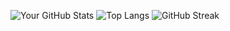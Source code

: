 ![Your GitHub Stats](https://github-readme-stats.vercel.app/api?username=Orecareal&show_icons=true&hide_title=true&count_private=true&hide=prs&theme=dark)
![Top Langs](https://github-readme-stats.vercel.app/api/top-langs/?username=Orecareal&layout=compact&theme=dark)
![GitHub Streak](https://github-readme-streak-stats.herokuapp.com/?user=Orecareal&theme=dark)
